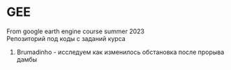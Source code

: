 # GEE
From google earth engine course summer 2023  
Репозиторий под коды с заданий курса
1. Brumadinho - исследуем как изменилось обстановка после прорыва дамбы

